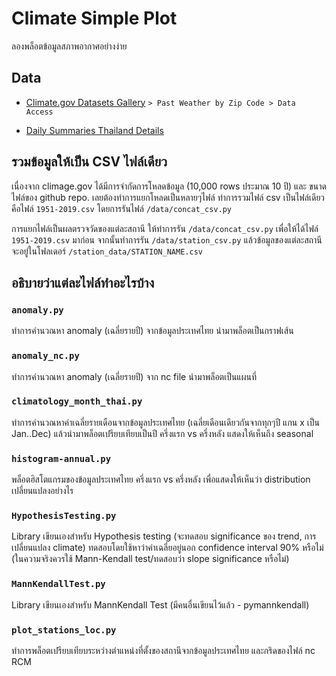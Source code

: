 # Climate Simple Plot

ลองพล็อตข้อมูลสภาพอากาศอย่างง่าย

## Data

- [Climate.gov Datasets Gallery](https://www.climate.gov/maps-data/datasets) `> Past Weather by Zip Code > Data Access`

- [Daily Summaries Thailand Details](https://www.ncdc.noaa.gov/cdo-web/datasets/GHCND/locations/FIPS:TH/detail)

## รวมข้อมูลให้เป็น CSV ไฟล์เดียว

เนื่องจาก climage.gov ได้มีการจำกัดการโหลดข้อมูล (10,000 rows ประมาณ 10 ปี) และ ขนาดไฟล์ของ github repo. เลยต้องทำการแยกโหลดเป็นหลายๆไฟล์ ทำการรวมไฟล์ csv เป็นไฟล์เดียวคือไฟล์ `1951-2019.csv`
โดยการรันไฟล์ `/data/concat_csv.py`

การแยกไฟล์เป็นผลตรวจวัดของแต่ละสถานี ให้ทำการรัน `/data/concat_csv.py` เพื่อให้ได้ไฟล์ `1951-2019.csv` มาก่อน จากนั้นทำการรัน `/data/station_csv.py` แล้วข้อมูลของแต่ละสถานีจะอยู่ในโฟลเดอร์ `/station_data/STATION_NAME.csv`

## อธิบายว่าแต่ละไฟล์ทำอะไรบ้าง

### `anomaly.py`

ทำการคำนวณหา anomaly (เฉลี่ยรายปี) จากข้อมูลประเทศไทย นำมาพล็อตเป็นกราฟเส้น

### `anomaly_nc.py`

ทำการคำนวณหา anomaly (เฉลี่ยรายปี) จาก nc file นำมาพล็อตเป็นแผนที่

### `climatology_month_thai.py`

ทำการคำนวณหาค่าเฉลี่ยรายเดือนจากข้อมูลประเทศไทย (เฉลี่ยเดือนเดียวกันจากทุกๆปี แกน x เป็น Jan..Dec) แล้วนำมาพล็อตเปรียบเทียบเป็นปี ครึ่งแรก vs ครึ่งหลัง แสดงให้เห็นถึง seasonal

### `histogram-annual.py`

พล็อตฮิสโตแกรมของข้อมูลประเทศไทย ครึ่งแรก vs ครึ่งหลัง เพื่อแสดงให้เห็นว่า distribution เปลี่ยนแปลงอย่างไร

### `HypothesisTesting.py`

Library เขียนเองสำหรับ Hypothesis testing (จะทดสอบ significance ของ trend, การเปลี่ยนแปลง climate) ทดสอบโดยใช้หาว่าค่าเฉลี่ยอยู่นอก confidence interval 90% หรือไม่ (ในความจริงควรใช้ Mann-Kendall test/ทดสอบว่า slope significance หรือไม่)

### `MannKendallTest.py`

Library เขียนเองสำหรับ MannKendall Test (มีคนอื่นเขียนไว้แล้ว - pymannkendall)

### `plot_stations_loc.py`

ทำการพล็อตเปรียบเทียบระหว่างตำแหน่งที่ตั้งของสถานีจากข้อมูลประเทศไทย และกริดของไฟล์ nc RCM
